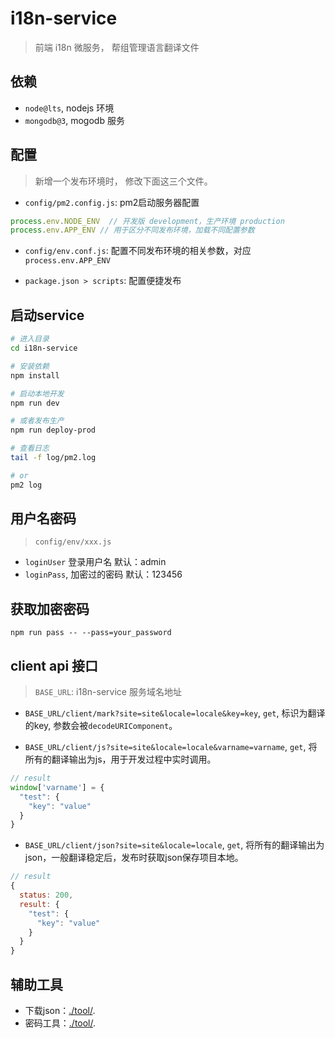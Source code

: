 # i18n-service

> 前端 i18n 微服务， 帮组管理语言翻译文件

## 依赖

- `node@lts`, nodejs 环境
- `mongodb@3`, mogodb 服务

## 配置

> 新增一个发布环境时， 修改下面这三个文件。

- `config/pm2.config.js`: pm2启动服务器配置

```js
process.env.NODE_ENV  // 开发版 development，生产环境 production
process.env.APP_ENV // 用于区分不同发布环境，加载不同配置参数
```

- `config/env.conf.js`: 配置不同发布环境的相关参数，对应`process.env.APP_ENV`

- `package.json > scripts`: 配置便捷发布

## 启动service

```sh
# 进入目录
cd i18n-service

# 安装依赖
npm install

# 启动本地开发
npm run dev

# 或者发布生产
npm run deploy-prod

# 查看日志
tail -f log/pm2.log

# or
pm2 log
```

## 用户名密码

> `config/env/xxx.js`

- `loginUser` 登录用户名 默认：admin
- `loginPass`, 加密过的密码 默认：123456

## 获取加密密码

```
npm run pass -- --pass=your_password
```

## client api 接口

> `BASE_URL`: i18n-service 服务域名地址

- `BASE_URL/client/mark?site=site&locale=locale&key=key`, `get`, 标识为翻译的key, 参数会被`decodeURIComponent`。

- `BASE_URL/client/js?site=site&locale=locale&varname=varname`, `get`, 将所有的翻译输出为js，用于开发过程中实时调用。

```js
// result
window['varname'] = {
  "test": {
    "key": "value"
  }
}
```

- `BASE_URL/client/json?site=site&locale=locale`, `get`, 将所有的翻译输出为json，一般翻译稳定后，发布时获取json保存项目本地。

```js
// result
{
  status: 200,
  result: {
    "test": {
      "key": "value"
    }
  }
}
```

## 辅助工具

- 下载json：[./tool/](https://github.com/ccqgithub/i18n-service/tree/master/service).
- 密码工具：[./tool/](https://github.com/ccqgithub/i18n-service/tree/master/pass).